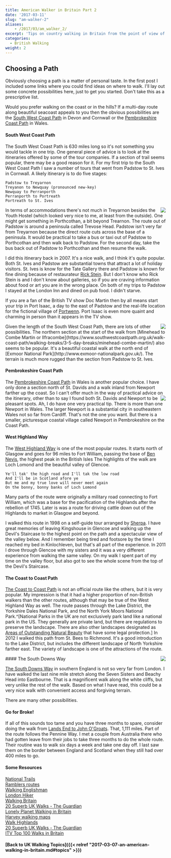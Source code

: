```yaml
---
title: American Walker in Britain Part 2
date: '2017-03-11'
slug: "am-walker-2"
aliases:
    - /2017/03/am_walker_2/
excerpt: 'Tips on country walking in Britain from the point of view of an American. The second of three parts.'
categories:
  - British Walking
weight: 2
---
```


## Choosing a Path

Obviously choosing a path is a matter of personal taste. In the first
post I included some links where you could find ideas on where to walk.
I'll lay out some concrete possibilities here, just to get you started. 
Don't take this as a prescriptive list.

Would you prefer walking on the coast or in the hills? If a multi-day route along beautiful seacoast appeals to you then the obvious possibilities are the [South West Coast Path](http://www.southwestcoastpath.org.uk/) in Devon and Cornwall or the [Pembrokeshire Coast Path](http://www.nationaltrail.co.uk/pembrokeshire-coast-path) in Wales. 

#### South West Coast Path

The South West Coast Path is 630 miles long so it's not something you would tackle in one trip. One general piece of advice is to look at the itineraries offered by some of the tour
companies. If a section of trail seems popular, there may be a good reason
for it. For my first trip to the South West Coast Path I saw a number of
tours that went from Padstow to St. Ives in Cornwall. A likely itinerary is
to do five stages:  

    Padstow to Treyarnon    
    Treyanon to Newquay (pronounced new-key)    
    Newquay to Perranporth    
    Perranporth to Portreath    
    Portreath to St. Ives    
    
<img style="float: right;" src="/img/swcp2.png">
In terms of accommodations there's not much in Treyarnon besides the Youth Hostel (which looked very nice to me, at least from the outside).
One might get something in Porthcothan, a bit beyond Trearnon.
The route out of Padstow is around a peninsula called Trevose Head.
Padstow isn't very far from Treyarnon because the direct
route cuts across the base of a peninsula.
It would be practical to take a bus or taxi out of Padstow to
Porthcothan and then walk back to Padstow. For the second day,
take the bus back out of Padstow to Porthcothan and then resume the walk.

I did this itinerary back in 2007. It's a nice walk, and I think it's quite
popular. Both St. Ives and Padstow are substantial towns that attract a 
lot of holiday visitors. St. Ives is know for the Tate Gallery there and Padstow
is known for fine dining because of restaurateur [Rick Stein](https://en.wikipedia.org/wiki/Rick_Stein). But I don't know who
Rick Stein is and I don't know about galleries, so if you are
craving information about food or art you are in the wrong place. On both
of my trips to Padstow I stayed at the London Inn and dined on pub food. I didn't starve.

If you are a fan of the British TV show Doc Martin then by all means start
your trip in Port Isaac, a day to the east of Padstow and the real-life
location for the fictional village of [Portwenn](http://www.radiotimes.com/news/2017-02-27/where-is-doc-martin-filmed-martin-clunes-guide-to-port-isaac).
Port Isaac is even more quaint and charming in person than it appears in the TV show.

<img style="float: right;" src="/img/swcp_map_sign.png">
Given the length of the South West Coast Path, there are lots of other
possibilities. The northern section at the start of the walk
from [Minehead to Combe Martin or Ilfracombe](https://www.southwestcoastpath.org.uk/walk-coast-path/walking-breaks/3-5-day-breaks/minehead-combe-martin/) also seems to be popular.
It's a beautiful coastal walk at the north end of [Exmoor National Park](http://www.exmoor-nationalpark.gov.uk/).
The terrain is much more rugged than the section from Padstow to St. Ives.

#### Pembrokeshire Coast Path

The [Pembrokeshire Coast Path](www.nationaltrail.co.uk/pembrokeshire-coast-path) in Wales is another popular choice. 
I have only done a section north of St. Davids and a walk inland from
Newport farther up the coast. So I can't offer much in the way of practical
advice on the itinerary, other than to say I found both
<img style="float: right;" src="/img/pembrokeshire_path.png">
St. Davids and Newport to be pleasant spots. Ah, I do have one very
practical tip. There is more than one Newport in Wales. The larger
Newport is a substantial city in southeastern Wales not so far
from Cardiff. That's not the one you want. But there is a smaller, picturesque coastal village called Newport
in Pembrokeshire on the Coast Path.

#### West Highland Way

The [West Highland Way](http://www.west-highland-way.co.uk/home.asp) is one of the most popular routes. It starts north of Glasgow and goes for
96 miles to Fort William, passing the base of [Ben Nevis](http://ben-nevis.com/), the highest peak in the British Isles
The highlights of the walk are Loch Lomond and the beautiful valley of Glencoe.

    Ye'll tak' the high road and I'll tak the low road
    And I'll be in Scotland afore ye
    But me and my true love will never meet again
    On the bonny, bonny banks of Loch Lomond 

Many parts of the route were originally a military road 
connecting to Fort William, which was a base for the
pacification of the Highlands after the rebellion of 1745.
Later is was a route for driving cattle down out of the Highlands
to market in Glasgow and beyond. 

I walked this route in 1998 on a self-guide tour arranged by [Sherpa](https://www.sherpavan.com/trails/west_highland_way.asp).
I have great memories of leaving Kingshouse in Glencoe and
walking up the Devil's Staircase to the highest point on the path
and a spectacular view of the valley below. And I remember being tired and footsore by the time I reached my bed in Kinlochleven, but that's all
part of the experience.
In 2011 I drove through Glencoe with my sisters and it
was a very different experience from walking the same valley. On my walk I spent part of my time
on the valley floor, but also got to see the whole scene from the top of the Devil's Staircase.

#### The Coast to Coast Path
<!--- and {{% figure src="/img/taxi.png#floatright" caption="Need a taxi Hadrians Wall Path?" %}}
 img style="float: right;" src="/img/taxi.png"> 
<figure.right  > 
  <img  src="/img/taxi.png" alt="taxi phone number" ">
  <figcaption>Isn't this better than camping?</figcaption>
   
</figure> --->

[The Coast to Coast Path](https://www.sherpaexpeditions.com/Coast-to-Coast) is not an official route like the others, but
it is very popular. My impression is that it had a higher
proportion of non-British walkers than the other routes, although that may
be true of the West Highland Way as well. The route passes through
the Lake District, the Yorkshire Dales National Park, and the North York
Moors National Park.^[National Parks in the UK are not exclusively park
land like a national park in the US. They generally are private land,
but there are regulations to preserve the landscape. There are also other
landscapes designated as [Areas of Outstanding Natural Beauty](http://www.landscapesforlife.org.uk/) that have
some legal protection.] In 2012 I walked this path from St. Bees to Richmond.
It's a good introduction to the Lake District, but includes the different
landscape of North Yorkshire farther east. The variety of landscape is one of
the attractions of the route.

<img style="float: right;" src="/img/beachy_head_lighthouse.png">
#### The South Downs Way

[The South Downs Way](http://www.nationaltrail.co.uk/south-downs-way/be-inspired) in southern England is not so very far from London. I have walked the last nine mile stretch along the Seven Sisters and Beachy Head into Eastbourne. That is a magnificent walk along the white cliffs, but very unlike
the rest of the walk. Based on what I have read, this could be a very
nice walk with convenient access and forgiving terrain.

There are many other possibilities. 

#### Go for Broke!

If all of this sounds too tame and you have three months to spare, consider doing the walk from
[Lands End to John O'Groats](http://www.landsendjohnogroats.info/route/). That, 1,111 miles. Part of the route follows the Pennine Way. 
I met a couple from Australia there who had gotten leave from their jobs to take three months to do the whole route.
Their routine was to walk six days a week and take one day off. I last saw them on the
border between England and Scotland when they still had over 400 miles to go.

#### Some Resources

[National Trails](http://www.nationaltrail.co.uk/)    
[Ramblers routes](http://www.ramblers.org.uk/go-walking.aspx)    
[Walking Englishman](https://www.walkingenglishman.com/)    
[London Hiker](http://londonhiker.com/resources/)    
[Walking Britain](http://www.walkingbritain.co.uk/)    
[20 Superb UK Walks - The Guardian](https://www.theguardian.com/travel/2016/apr/23/british-walks-uk-family-long-distance-paths-trails)    
[Lonely Planet Walking in Britain](https://www.amazon.com/Lonely-Planet-Walking-Britain-David/dp/174104202X)    
[Harvey walking maps](http://www.harveymaps.co.uk/acatalog/walking-maps.html#usestorage)    
[Walk Highlands](https://www.walkhighlands.co.uk/)    
[20 Superb UK Walks - The Guardian](https://www.theguardian.com/travel/2016/apr/23/british-walks-uk-family-long-distance-paths-trails)   
[ITV Top 100 Walks in Britain](https://getoutside.ordnancesurvey.co.uk/itvs-britains-100-favourite-walks/)

#### [Back to UK Walking Topics]({{< relref "2017-03-07-an-american-walking-in-britain.md#topics" >}})

